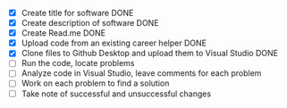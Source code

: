 - [x] Create title for software DONE
- [x] Create description of software DONE
- [x] Create Read.me DONE
- [x] Upload code from an existing career helper DONE
- [x] Clone files to Github Desktop and upload them to Visual Studio DONE
- [ ] Run the code, locate problems 
- [ ] Analyze code in Visual Studio, leave comments for each problem 
- [ ] Work on each problem to find a solution
- [ ] Take note of successful and unsuccessful changes
